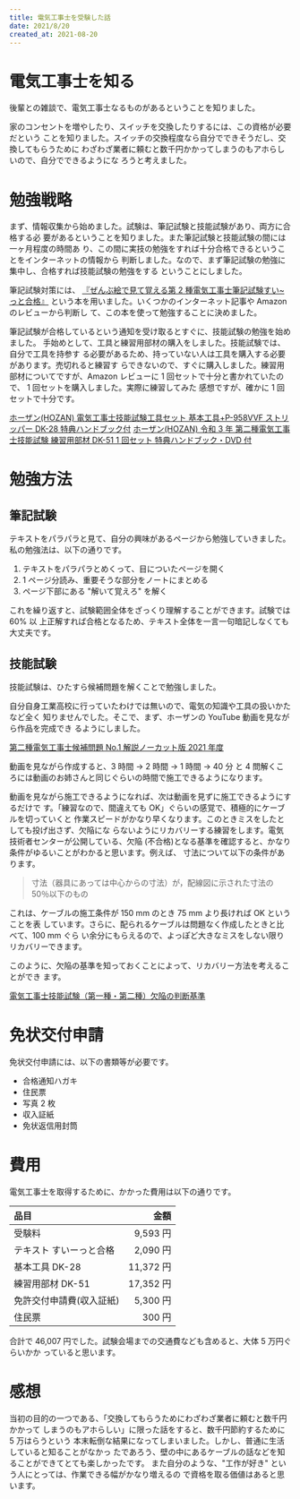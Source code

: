 ```yaml
---
title: 電気工事士を受験した話
date: 2021/8/20
created_at: 2021-08-20
---
```


# 電気工事士を知る

後輩との雑談で、電気工事士なるものがあるということを知りました。

家のコンセントを増やしたり、スイッチを交換したりするには、この資格が必要だという
ことを知りました。スイッチの交換程度なら自分でできそうだし、交換してもらうために
わざわざ業者に頼むと数千円かかってしまうのもアホらしいので、自分でできるようにな
ろうと考えました。

# 勉強戦略

まず、情報収集から始めました。試験は、筆記試験と技能試験があり、両方に合格する必
要があるということを知りました。また筆記試験と技能試験の間には一ヶ月程度の時間あ
り、この間に実技の勉強をすれば十分合格できるということをインターネットの情報から
判断しました。なので、まず筆記試験の勉強に集中し、合格すれば技能試験の勉強をする
ということにしました。

筆記試験対策には、
[『ぜんぶ絵で見て覚える第 2 種電気工事士筆記試験すい~っと合格』](https://www.amazon.co.jp/dp/4907394829/ref=cm_sw_em_r_mt_dp_FFN549QBYAN94XW9PJCA)
という本を用いました。いくつかのインターネット記事や Amazon のレビューから判断し
て、この本を使って勉強することに決めました。

筆記試験が合格しているという通知を受け取るとすぐに、技能試験の勉強を始めました。
手始めとして、工具と練習用部材の購入をしました。技能試験では、自分で工具を持参す
る必要があるため、持っていない人は工具を購入する必要があります。売切れると練習す
らできないので、すぐに購入しました。練習用部材についてですが、Amazon レビューに 1
回セットで十分と書かれていたので、 1 回セットを購入しました。実際に練習してみた
感想ですが、確かに 1 回セットで十分です。

[ホーザン(HOZAN) 電気工事士技能試験工具セット 基本工具+P-958VVF ストリッパー DK-28 特典ハンドブック付](https://www.amazon.co.jp/dp/B079JFJHSM/ref=cm_sw_em_r_mt_dp_XXVP62V75N13EAKXQMGA)
[ホーザン(HOZAN) 令和 3 年 第二種電気工事士技能試験 練習用部材 DK-51 1 回セット 特典ハンドブック・DVD 付](https://www.amazon.co.jp/dp/B079JG1MD1/ref=cm_sw_em_r_mt_dp_B7TEQK4DY35ABWT2BHHY)

# 勉強方法

## 筆記試験

テキストをパラパラと見て、自分の興味があるページから勉強していきました。
私の勉強法は、以下の通りです。

1. テキストをパラパラとめくって、目についたページを開く
2. 1 ページ分読み、重要そうな部分をノートにまとめる
3. ページ下部にある "解いて覚えろ" を解く

これを繰り返すと、試験範囲全体をざっくり理解することができます。試験では 60% 以
上正解すれば合格となるため、テキスト全体を一言一句暗記しなくても大丈夫です。

## 技能試験

技能試験は、ひたすら候補問題を解くことで勉強しました。

自分自身工業高校に行っていたわけでは無いので、電気の知識や工具の扱いかたなど全く
知りませんでした。そこで、まず、ホーザンの YouTube 動画を見ながら作品を完成でき
るようにしました。

[第二種電気工事士候補問題 No.1 解説ノーカット版 2021 年度](https://www.youtube.com/watch?v=1W8skmCd9cg)

動画を見ながら作成すると、3 時間 → 2 時間 → 1 時間 → 40 分 と 4 問解くこ
ろには動画のお姉さんと同じぐらいの時間で施工できるようになります。

動画を見ながら施工できるようになれば、次は動画を見ずに施工できるようにするだけで
す。「練習なので、間違えても OK」ぐらいの感覚で、積極的にケーブルを切っていくと
作業スピードがかなり早くなります。このときミスをしたとしても投げ出さず、欠陥にな
らないようにリカバリーする練習をします。電気技術者センターが公開している、欠陥
(不合格)となる基準を確認すると、かなり条件がゆるいことがわかると思います。例えば、
寸法について以下の条件があります。

> 寸法（器具にあっては中心からの寸法）が，配線図に示された寸法の 50％以下のもの

これは、ケーブルの施工条件が 150 mm のとき 75 mm より長ければ OK ということを表
しています。さらに、配られるケーブルは問題なく作成したときと比べて、100 mm ぐら
い余分にもらえるので、よっぽど大きなミスをしない限りリカバリーできます。

このように、欠陥の基準を知っておくことによって、リカバリー方法を考えることができ
ます。

[電気工事士技能試験（第一種・第二種）欠陥の判断基準](https://www.shiken.or.jp/candidate/pdf/handankizyun2017.pdf)

# 免状交付申請

免状交付申請には、以下の書類等が必要です。

- 合格通知ハガキ
- 住民票
- 写真 2 枚
- 収入証紙
- 免状返信用封筒

# 費用

電気工事士を取得するために、かかった費用は以下の通りです。

| 品目                     |      金額 |
| :----------------------- | --------: |
| 受験料                   |  9,593 円 |
| テキスト すいーっと合格  |  2,090 円 |
| 基本工具 DK-28           | 11,372 円 |
| 練習用部材 DK-51         | 17,352 円 |
| 免許交付申請費(収入証紙) |  5,300 円 |
| 住民票                   |    300 円 |

合計で 46,007 円でした。試験会場までの交通費なども含めると、大体 5 万円ぐらいかか
っていると思います。

# 感想

当初の目的の一つである、「交換してもらうためにわざわざ業者に頼むと数千円かかって
しまうのもアホらしい」に限った話をすると、数千円節約するために 5 万はらうという
本末転倒な結果になってしまいました。しかし、普通に生活していると知ることがなかっ
たであろう、壁の中にあるケーブルの話などを知ることができてとても楽しかったです。
また自分のような、"工作が好き" という人にとっては、作業できる幅がかなり増えるの
で資格を取る価値はあると思います。
